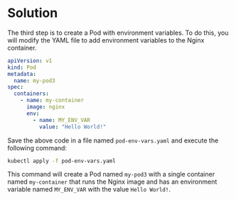 # Solution

The third step is to create a Pod with environment variables. To do this, you will modify the YAML file to add environment variables to the Nginx container.

```yaml
apiVersion: v1
kind: Pod
metadata:
  name: my-pod3
spec:
  containers:
    - name: my-container
      image: nginx
      env:
        - name: MY_ENV_VAR
          value: "Hello World!"
```

Save the above code in a file named `pod-env-vars.yaml` and execute the following command:

```bash
kubectl apply -f pod-env-vars.yaml
```

This command will create a Pod named `my-pod3` with a single container named `my-container` that runs the Nginx image and has an environment variable named `MY_ENV_VAR` with the value `Hello World!`.
